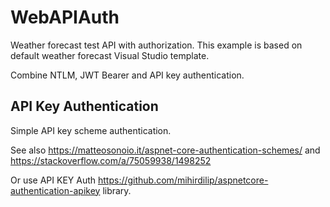 # WebAPIAuth

Weather forecast test API with authorization. This example is based on default weather forecast Visual Studio template.

Combine NTLM, JWT Bearer and API key authentication.

## API Key Authentication

Simple API key scheme authentication.

See also https://matteosonoio.it/aspnet-core-authentication-schemes/ 
and https://stackoverflow.com/a/75059938/1498252

Or use API KEY Auth https://github.com/mihirdilip/aspnetcore-authentication-apikey library.
